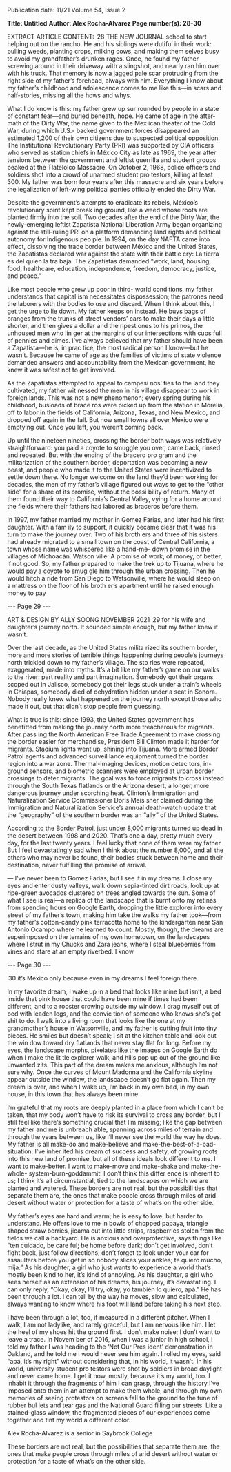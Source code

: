 Publication date: 11/21
Volume 54, Issue 2

**Title: Untitled**
**Author: Alex Rocha-Alvarez**
**Page number(s): 28-30**

EXTRACT ARTICLE CONTENT:
 28
THE  NEW  JOURNAL
school to start helping out on the rancho. He and his 
siblings were dutiful in their work: pulling weeds, 
planting crops, milking cows, and making them­
selves busy to avoid my grandfather’s drunken rages. 
Once, he found my father screwing around in their 
driveway with a slingshot, and nearly ran him over 
with his truck. That memory is now a jagged pale 
scar protruding from the right side of my father’s 
forehead, always with him. Everything I know about 
my father’s childhood and adolescence comes to me 
like this—in scars and half-stories, missing all the 
hows and whys. 

What I do know is this: my father grew up sur­
rounded by people in a state of constant fear—and 
buried beneath, hope. He came of age in the after­
math of the Dirty War, the name given to the Mex­
ican theater of the Cold War, during which U.S.-
backed government forces disappeared an estimated 
1,200 of their own citizens due to suspected political 
opposition. The Institutional Revolutionary Party 
(PRI) was supported by CIA officers who served as 
station chiefs in México City as late as 1969, the year 
after tensions between the government and leftist 
guerrilla and student groups peaked at the Tlatelolco 
Massacre. On October 2, 1968, police officers and 
soldiers shot into a crowd of unarmed student pro­
testors, killing at least 300. My father was born four 
years after this massacre and six years before the 
legalization of left-wing political parties officially 
ended the Dirty War. 

Despite the government’s attempts to eradicate 
its rebels, México’s revolutionary spirit kept break­
ing ground, like a weed whose roots are planted 
firmly into the soil. Two decades after the end of 
the Dirty War, the newly-emerging leftist Zapatista 
National Liberation Army began organizing against 
the still-ruling PRI on a platform demanding land 
rights and political autonomy for Indigenous peo­
ple. In 1994, on the day NAFTA came into effect, 
dissolving the trade border between México and the 
United States, the Zapatistas declared war against the 
state with their battle cry: La tierra es del quien la tra­
baja. The Zapatistas demanded “work, land, housing, 
food, healthcare, education, independence, freedom, 
democracy, justice, and peace.” 

Like most people who grew up poor in third-
world conditions, my father understands that capital­
ism necessitates dispossession; the patrones need the 
laborers with the bodies to use and discard. When 
I think about this, I get the urge to lie down. My 
father keeps on instead. He buys bags of oranges 
from the trunks of street vendors’ cars to make their 
days a little shorter, and then gives a dollar and the 
ripest ones to his primos, the unhoused men who lin­
ger at the margins of our intersections with cups full 
of pennies and dimes. I’ve always believed that my 
father should have been a Zapatista—he is, in prac­
tice, the most radical person I know—but he wasn’t. 
Because he came of age as the families of victims of 
state violence demanded answers and accountability 
from the Mexican government, he knew it was safest 
not to get involved.

As the Zapatistas attempted to appeal to campesi­
nos’  ties to the land they cultivated, my father wit­
nessed the men in his village disappear to work in 
foreign lands. This was not a new phenomenon; 
every spring during his childhood, busloads of brace­
ros were picked up from the station in Morelia,  off to 
labor in the fields of California, Arizona, Texas, and 
New Mexico, and dropped off again in the fall. But 
now small towns all over México were emptying out. 
Once you left, you weren’t coming back. 

Up until the nineteen nineties, crossing the border 
both ways was relatively straightforward: you paid a 
coyote to smuggle you over, came back, rinsed and 
repeated. But with the ending of the bracero pro­
gram and the militarization of the southern border, 
deportation was becoming a new beast, and people 
who made it to the United States were incentivized 
to settle down there. No longer welcome on the land 
they’d been working for decades, the men of my 
father’s village figured out ways to get to the “other 
side” for a share of its promise, without the possi­
bility of return. Many of them found their way to 
California’s Central Valley, vying for a home around 
the fields where their fathers had labored as braceros 
before them. 

In 1997, my father married my mother in Gomez 
Farías, and later had his first daughter. With a fam­
ily to support, it quickly became clear that it was his 
turn to make the journey over. Two of his broth­
ers and three of his sisters had already migrated to 
a small town on the coast of Central California, a 
town whose name was whispered like a hand-me-
down promise in the villages of Michoacán. Watson­
ville: A promise of work, of money, of better, if not 
good. So, my father prepared to make the trek up 
to Tijuana, where he would pay a coyote to smug­
gle him through the urban crossing. Then he would 
hitch a ride from San Diego to Watsonville, where he 
would sleep on a mattress on the floor of his broth­
er’s apartment until he raised enough money to pay 


--- Page 29 ---

ART & DESIGN BY ALLY SOONG
NOVEMBER 2021
 29
for his wife and daughter’s journey north. It sounded 
simple enough, but my father knew it wasn’t. 

Over the last decade, as the United States milita­
rized its southern border, more and more stories of 
terrible things happening during people’s journeys 
north trickled down to my father’s village. The sto­
ries were repeated, exaggerated, made into myths. 
It’s a bit like my father’s game on our walks to the 
river: part reality and part imagination. Somebody 
got their organs scoped out in Jalisco, somebody got 
their legs stuck under a train’s wheels in Chiapas, 
somebody died of dehydration hidden under a seat in 
Sonora. Nobody really knew what happened on the 
journey north except those who made it out, but that 
didn’t stop people from guessing. 

What is true is this: since 1993, the United States 
government has benefitted from making the journey 
north more treacherous for migrants. After pass­
ing the North American Free Trade Agreement to 
make crossing the border easier for merchandise, 
President Bill Clinton made it harder for migrants. 
Stadium lights went up, shining into Tijuana. More 
armed Border Patrol agents and advanced surveil­
lance equipment turned the border region into a 
war zone. Thermal-imaging devices, motion detec­
tors, in-ground sensors, and biometric scanners 
were employed at urban border crossings to deter 
migrants. The goal was to force migrants to cross 
instead through the  South Texas flatlands or the 
Arizona desert, a longer, more dangerous journey 
under scorching heat. Clinton’s Immigration and 
Naturalization Service Commissioner Doris Meis­
sner claimed during the Immigration and Natural­
ization Service’s annual death-watch update that the 
“geography” of the southern border was an “ally” of 
the United States. 

According to the Border Patrol, just under 8,000 
migrants turned up dead in the desert between 1998 
and 2020. That’s one a day, pretty much every day, 
for the last twenty years. I feel lucky that none of 
them were my father. But I feel devastatingly sad 
when I think about the number 8,000, and all the 
others who may never be found, their bodies stuck 
between home and their destination, never fulfilling 
the promise of arrival. 

—
I’ve never been to Gomez Farías, but I see it in my 
dreams. I close my eyes and enter dusty valleys, walk 
down sepia-tinted dirt roads, look up at ripe-green 
avocados clustered on trees angled towards the sun. 
Some of what I see is real—a replica of the landscape 
that is burnt onto my retinas from spending hours on 
Google Earth, dropping the little explorer into every 
street of my father’s town, making him take the walks 
my father took—from my father’s cotton-candy pink 
terracotta home to the kindergarten near San Antonio 
Ocampo where he learned to count. Mostly, though, 
the dreams are superimposed on the terrains of my 
own hometown, on the landscapes where I strut in 
my Chucks and Zara jeans, where I steal blueberries 
from vines and stare at an empty riverbed. I know 


--- Page 30 ---

 30
it’s México only because even in my dreams I feel 
foreign there. 

In my favorite dream, I wake up in a bed that looks 
like mine but isn’t, a bed inside that pink house that 
could have been mine if times had been different, 
and to a rooster crowing outside my window. I drag 
myself out of bed with leaden legs, and the convic­
tion of someone who knows she’s got shit to do. I 
walk into a living room that looks like the one at my 
grandmother’s house in Watsonville, and my father 
is cutting fruit into tiny pieces. He smiles but doesn’t 
speak; I sit at the kitchen table and look out the win­
dow toward dry flatlands that never stay flat for long. 
Before my eyes, the landscape morphs, pixelates like 
the images on Google Earth do when I make the lit­
tle explorer walk, and hills pop up out of the ground 
like unwanted zits. This part of the dream makes me 
anxious, although I’m not sure why. Once the curves 
of Mount Madonna and the California skyline appear 
outside the window, the landscape doesn’t go flat 
again. Then my dream is over, and when I wake up, 
I’m back in my own bed, in my own house, in this 
town that has always been mine.  

I’m grateful that my roots are deeply planted in a 
place from which I can’t be taken, that my body won’t 
have to risk its survival to cross any border, but I still 
feel like there’s something crucial that I’m missing; 
like the gap between my father and me is unbreach­
able, spanning across miles of terrain and through the 
years between us, like I’ll never see the world the way 
he does. My father is all make-do and make-believe 
and make-the-best-of-a-bad-situation. I’ve inher­
ited his dream of success and safety, of growing roots 
into this new land of promise, but all of these ideals 
look different to me. I want to make-better. I want to 
make-move and make-shake and make-the-whole-
system-burn-goddammit! I don’t think this differ­
ence is inherent to us; I think it’s all circumstantial, 
tied to the landscapes on which we are planted and 
watered. These borders are not real, but the possibili­
ties that separate them are, the ones that make people 
cross through miles of arid desert without water or 
protection for a taste of what’s on the other side. 

My father’s eyes are hard and warm; he is easy to 
love, but harder to understand. He offers love to me 
in bowls of chopped papaya, triangle shaped straw­
berries, jicama cut into little strips, raspberries stolen 
from the fields we call a backyard. He is anxious and 
overprotective, says things like “ten cuidado, be care­
ful; be home before dark; don’t get involved, don’t 
fight back, just follow directions; don’t forget to 
look under your car for assaulters before you get in 
so nobody slices your ankles; te quiero mucho, mija.” 
As his daughter, a girl who just wants to experience 
a world that’s mostly been kind to her, it’s kind of 
annoying. As his daughter, a girl who sees herself as 
an extension of his dreams, his journey, it’s devastat­
ing. I can only reply, “Okay, okay, I’ll try, okay, yo 
también lo quiero, apá.” He has been through a lot. I 
can tell by the way he moves, slow and calculated, 
always wanting to know where his foot will land 
before taking his next step. 

I have been through a lot, too, if measured in a 
different pitcher. When I walk, I am not ladylike, 
and rarely graceful, but I am nervous like him. I 
let the heel of my shoes hit the ground first. I don’t 
make noise; I don’t want to leave a trace. In Novem­
ber of 2016, when I was a junior in high school, I 
told my father I was heading to the ‘Not Our Pres­
ident’ demonstration in Oakland, and he told me I 
would never see him again. I rolled my eyes, said 
“apá, it’s my right” without considering that, in his 
world, it wasn’t. In his world, university student pro­
testors were shot by soldiers in broad daylight and 
never came home. I get it now, mostly, because it’s 
my world, too. I inhabit it through the fragments of 
him I can grasp, through the history I’ve imposed 
onto them in an attempt to make them whole, and 
through my own memories of seeing protestors on 
screens fall to the ground to the tune of rubber bul­
lets and tear gas and the National Guard filling our 
streets. Like a stained-glass window, the fragmented 
pieces of our experiences come together and tint my 
world a different color. 

Alex Rocha-Alvarez is a senior in Saybrook College

These borders are not real, but 
the possibilities that separate 
them are, the ones that make 
people cross through miles of 
arid desert without water or 
protection for a taste of what’s 
on the other side.